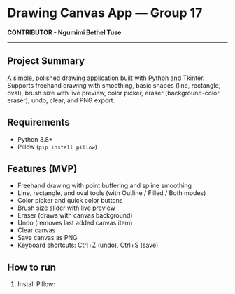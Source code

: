 # Drawing Canvas App — Group 17 

**CONTRIBUTOR - Ngumimi Bethel Tuse** 

---

## Project Summary
A simple, polished drawing application built with Python and Tkinter. Supports freehand drawing with smoothing, basic shapes (line, rectangle, oval), brush size with live preview, color picker, eraser (background-color eraser), undo, clear, and PNG export.

## Requirements
- Python 3.8+
- Pillow (`pip install pillow`)

## Features (MVP)
- Freehand drawing with point buffering and spline smoothing
- Line, rectangle, and oval tools (with Outline / Filled / Both modes)
- Color picker and quick color buttons
- Brush size slider with live preview
- Eraser (draws with canvas background)
- Undo (removes last added canvas item)
- Clear canvas
- Save canvas as PNG
- Keyboard shortcuts: Ctrl+Z (undo), Ctrl+S (save)

## How to run
1. Install Pillow:
